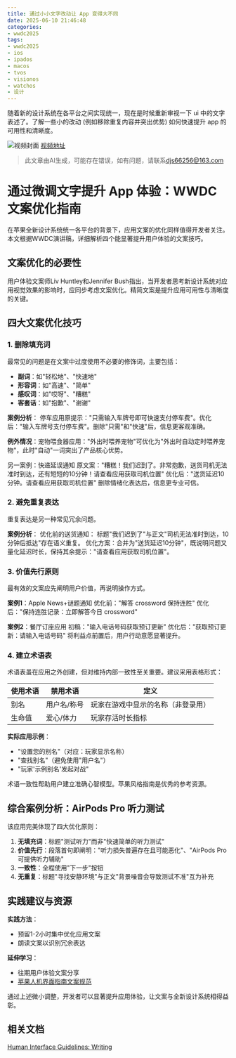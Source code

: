 ```yaml
---
title: 通过小小文字改动让 App 变得大不同
date: 2025-06-10 21:46:48
categories:
- wwdc2025
tags:
- wwdc2025
- ios
- ipados
- macos
- tvos
- visionos
- watchos
- 设计
---
```

随着新的设计系统在各平台之间实现统一，现在是时候重新审视一下 ui 中的文字表述了。了解一些小的改动 (例如移除重复内容并突出优势) 如何快速提升 app 的可用性和清晰度。
<!--more-->

![视频封面](https://devimages-cdn.apple.com/wwdc-services/images/3055294D-836B-4513-B7B0-0BC5666246B0/10001/10001_wide_250x141_2x.jpg)
[视频地址](https://developer.apple.com/cn/videos/play/wwdc2025/404/)
> 此文章由AI生成，可能存在错误，如有问题，请联系[djs66256@163.com](djs66256@163.com)

# 通过微调文字提升 App 体验：WWDC 文案优化指南

在苹果全新设计系统统一各平台的背景下，应用文案的优化同样值得开发者关注。本文根据WWDC演讲稿，详细解析四个能显著提升用户体验的文案技巧。

## 文案优化的必要性

用户体验文案师Liv Huntley和Jennifer Bush指出，当开发者思考新设计系统对应用视觉效果的影响时，应同步考虑文案优化。精简文案是提升应用可用性与清晰度的关键。

## 四大文案优化技巧

### 1. 删除填充词

最常见的问题是在文案中过度使用不必要的修饰词，主要包括：
- **副词**：如"轻松地"、"快速地"
- **形容词**：如"高速"、"简单"
- **感叹词**：如"哎呀"、"糟糕"
- **客套话**：如"抱歉"、"谢谢"

**案例分析**：
停车应用原提示："只需输入车牌号即可快速支付停车费"。优化后："输入车牌号支付停车费"。删除"只需"和"快速"后，信息更客观准确。

**例外情况**：宠物喂食器应用："外出时喂养宠物"可优化为"外出时自动定时喂养宠物"，此时"自动"一词突出了产品核心优势。

另一案例：快递延误通知
原文案："糟糕！我们迟到了。非常抱歉，送货司机无法准时到达，还有短短的10分钟！请查看应用获取司机位置"
优化后："送货延迟10分钟。请查看应用获取司机位置"
删除情绪化表达后，信息更专业可信。

### 2. 避免重复表达

重复表达是另一种常见冗余问题。

**案例分析**：
优化前的送货通知：
标题"我们迟到了"与正文"司机无法准时到达，10分钟后抵达"存在语义重复。
优化方案：合并为"送货延迟10分钟"，既说明问题又量化延迟时长，保持其余提示："请查看应用获取司机位置"。

### 3. 价值先行原则

最有效的文案应先阐明用户价值，再说明操作方式。

**案例1**：Apple News+谜题通知
优化前："解答 crossword 保持连胜"
优化后："保持连胜记录：立即解答今日 crossword"

**案例2**：餐厅订座应用
初稿："输入电话号码获取预订更新"
优化后："获取预订更新：请输入电话号码"
将利益点前置后，用户行动意愿显著提升。

### 4. 建立术语表

术语表虽在应用之外创建，但对维持内部一致性至关重要。建议采用表格形式：

| 使用术语 | 禁用术语 | 定义 |
|---------|---------|------|
| 别名    | 用户名/称号 | 玩家在游戏中显示的名称（非登录用） |
| 生命值  | 爱心/体力 | 玩家存活时长指标 |

**实际应用示例**：
- "设置您的别名"（对应：玩家显示名称）
- "查找别名"（避免使用"用户名"）
- "玩家'示例别名'发起对战"

术语一致性帮助用户建立准确心智模型。苹果风格指南是优秀的参考资源。

## 综合案例分析：AirPods Pro 听力测试

该应用完美体现了四大优化原则：
1. **无填充词**：标题"测试听力"而非"快速简单的听力测试"
2. **价值先行**：段落首句即阐明："听力损失普遍存在且可能恶化"、"AirPods Pro 可提供听力辅助"
3. **一致性**：全程使用"下一步"按钮
4. **无重复**：标题"寻找安静环境"与正文"背景噪音会导致测试不准"互为补充

## 实践建议与资源

**实践方法**：
- 预留1-2小时集中优化应用文案
- 朗读文案以识别冗余表达

**延伸学习**：
- 往期用户体验文案分享
- [苹果人机界面指南文案规范](https://developer.apple.com/design/human-interface-guidelines/writing)

通过上述微小调整，开发者可以显著提升应用体验，让文案与全新设计系统相得益彰。

## 相关文档

[Human Interface Guidelines: Writing](https://developer.apple.com/design/human-interface-guidelines/writing)
